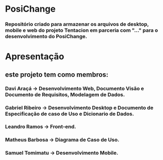 # PosiChange
### Repositório criado para armazenar os arquivos de desktop, mobile e web do projeto Tentacion em parceria com "..." para o desenvolvimento do PosiChange.

# Apresentação
## este projeto tem como membros:
### Davi Araçá -> Desenvolvimento Web, Documento Visão e Documento de Requisitos, Modelagem de Dados.
### Gabriel Ribeiro -> Desenvolvimento Desktop e Documento de Especificação de caso de Uso e Dicionario de Dados.
### Leandro Ramos -> Front-end.
### Matheus Barbosa -> Diagrama de Caso de Uso.
### Samuel Tomimatu -> Desenvolvimento Mobile.
